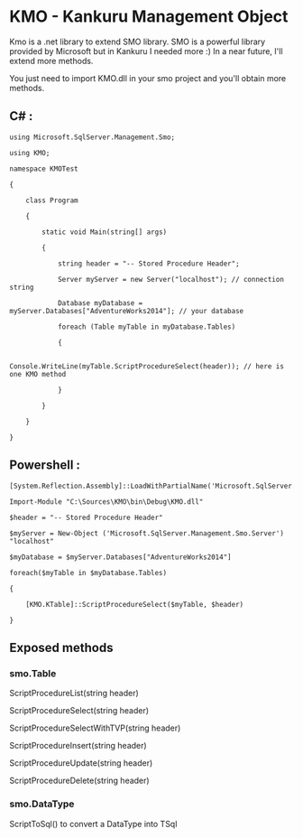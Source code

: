 # KMO - Kankuru Management Object
Kmo is a .net library to extend SMO library. 
SMO is a powerful library provided by Microsoft but in Kankuru I needed more :)
In a near future, I'll extend more methods.

You just need to import KMO.dll in your smo project and you'll obtain more methods.

## C# :

    using Microsoft.SqlServer.Management.Smo;

    using KMO;
    
    namespace KMOTest
    
    {
    
        class Program
        
        {
        
            static void Main(string[] args)
            
            {
            
                string header = "-- Stored Procedure Header";
                
                Server myServer = new Server("localhost"); // connection string
                
                Database myDatabase = myServer.Databases["AdventureWorks2014"]; // your database
                
                foreach (Table myTable in myDatabase.Tables)
                
                {
                
                    Console.WriteLine(myTable.ScriptProcedureSelect(header)); // here is one KMO method
                    
                }
                
            }
            
        }
        
    }


## Powershell :

    [System.Reflection.Assembly]::LoadWithPartialName('Microsoft.SqlServer.SMO')
    
    Import-Module "C:\Sources\KMO\bin\Debug\KMO.dll"
    
    $header = "-- Stored Procedure Header"
    
    $myServer = New-Object ('Microsoft.SqlServer.Management.Smo.Server') "localhost"
    
    $myDatabase = $myServer.Databases["AdventureWorks2014"]
    
    foreach($myTable in $myDatabase.Tables)
    
    {
    
        [KMO.KTable]::ScriptProcedureSelect($myTable, $header)
    
    }


## Exposed methods

### smo.Table

ScriptProcedureList(string header)

ScriptProcedureSelect(string header)

ScriptProcedureSelectWithTVP(string header)

ScriptProcedureInsert(string header)

ScriptProcedureUpdate(string header)

ScriptProcedureDelete(string header)

### smo.DataType

ScriptToSql() to convert a DataType into TSql
